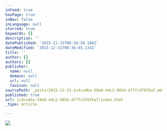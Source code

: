 ```yaml
---
inFeed: true
hasPage: true
inNav: false
inLanguage: null
starred: true
keywords: []
description: ''
datePublished: '2015-12-31T08:36:50.186Z'
dateModified: '2015-12-31T08:36:45.134Z'
title: ''
author: []
authors: []
publisher:
  name: null
  domain: null
  url: null
  favicon: null
sourcePath: _posts/2015-12-31-1c4ca4ba-59e6-44c2-9654-477fc5f8fba7.md
published: true
url: 1c4ca4ba-59e6-44c2-9654-477fc5f8fba7/index.html
_type: Article

---
```

![](https://the-grid-user-content.s3-us-west-2.amazonaws.com/23bf19d5-eed2-416a-9b6f-c5c95f14fa8f.jpg)